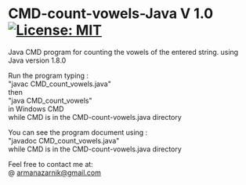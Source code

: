 # CMD-count-vowels-Java  V 1.0 [![License: MIT](https://img.shields.io/badge/License-MIT-yellow.svg)](https://opensource.org/licenses/MIT) 
Java CMD program for counting the vowels of the entered string. 
using Java version 1.8.0

Run the program typing :  
"javac CMD_count_vowels.java"  
then   
"java CMD_count_vowels"   
in Windows CMD   
while CMD is in the CMD-count-vowels.java directory   

You can see the program document using :    
"javadoc CMD_count_vowels.java"   
 while CMD is in the CMD-count-vowels.java directory   
  
Feel free to contact me at:  
@ armanazarnik@gmail.com
